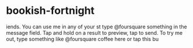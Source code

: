 # bookish-fortnight
iends. You can use me in any of your st type @foursquare something in the message field. Tap and hold on a result to preview, tap to send.  To try me out, type something like @foursquare coffee here or tap this bu
